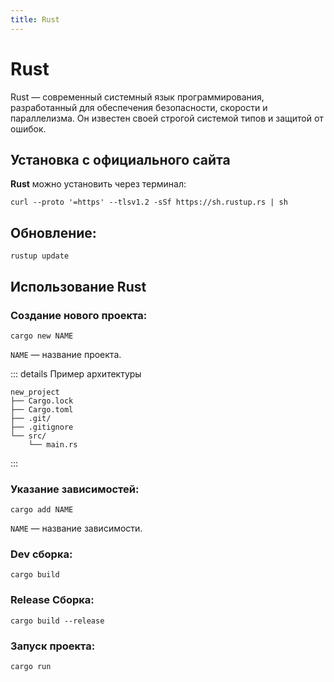 ```yaml
---
title: Rust
---
```


# Rust

Rust — современный системный язык программирования, разработанный для обеспечения безопасности, скорости и параллелизма. Он известен своей строгой системой типов и защитой от ошибок.

## Установка с официального сайта

**Rust** можно установить через терминал:

```shell
curl --proto '=https' --tlsv1.2 -sSf https://sh.rustup.rs | sh
```

## Обновление:

```shell
rustup update
```

## Использование Rust

### Создание нового проекта:

```shell
cargo new NAME
```

`NAME` — название проекта.

::: details Пример архитектуры 
```shell
new_project
├── Cargo.lock
├── Cargo.toml
├── .git/
├── .gitignore
└── src/
    └── main.rs
```
:::

### Указание зависимостей:

```shell
cargo add NAME
```

`NAME` — название зависимости.

### Dev сборка:

```shell
cargo build
```

### Release Сборка:

```shell
cargo build --release
```

### Запуск проекта:

```shell
cargo run
```